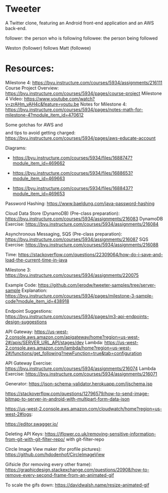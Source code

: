 # Tweeter
A Twitter clone, featuring an Android front-end application and an AWS back-end.

follower: the person who is following
followee: the person being followed

Weston (follower) follows Matt (followee)
# Resources:

Milestone 4: https://byu.instructure.com/courses/5934/assignments/216111
Course Project Overview: https://byu.instructure.com/courses/5934/pages/course-project
Milestone 4 Video: https://www.youtube.com/watch?v=zrAHm_vAH4c&feature=youtu.be
Notes for Milestone 4: https://byu.instructure.com/courses/5934/pages/notes-math-for-milestone-4?module_item_id=470612

Some gotchas for AWS and $$$$ and tips to avoid getting charged: https://byu.instructure.com/courses/5934/pages/aws-educate-account

Diagrams:
- https://byu.instructure.com/courses/5934/files/1688747?module_item_id=469662
- https://byu.instructure.com/courses/5934/files/1688653?module_item_id=469663

- https://byu.instructure.com/courses/5934/files/1688437?module_item_id=469653


Password Hashing: https://www.baeldung.com/java-password-hashing

Cloud Data Store (DynamoDB) (Pre-class preparation): https://byu.instructure.com/courses/5934/assignments/216083
DynamoDB Exercise: https://byu.instructure.com/courses/5934/assignments/216084

Asynchronous Messaging, SQS (Pre-class preparation): https://byu.instructure.com/courses/5934/assignments/216087
SQS Exercise: https://byu.instructure.com/courses/5934/assignments/216088

Time: https://stackoverflow.com/questions/22309064/how-do-i-save-and-load-the-current-time-in-java


Milestone 3: https://byu.instructure.com/courses/5934/assignments/220075

Example Code: https://github.com/jerodw/tweeter-samples/tree/server-sample
Explanation: https://byu.instructure.com/courses/5934/pages/milestone-3-sample-code?module_item_id=438918

Endpoint Suggestions: https://byu.instructure.com/courses/5934/pages/m3-api-endpoints-design-suggestions

API Gateway: https://us-west-2.console.aws.amazon.com/apigateway/home?region=us-west-2#/apis/SERVER_URL_API/stages/dev
Lambda: https://us-west-2.console.aws.amazon.com/lambda/home?region=us-west-2#/functions/get_following?newFunction=true&tab=configuration

API Gateway Exercise: https://byu.instructure.com/courses/5934/assignments/216074
Lambda Exercise: https://byu.instructure.com/courses/5934/assignments/216071

Generator: https://json-schema-validator.herokuapp.com/jjschema.jsp

https://stackoverflow.com/questions/12796579/how-to-send-image-bitmap-to-server-in-android-with-multipart-form-data-json

https://us-west-2.console.aws.amazon.com/cloudwatch/home?region=us-west-2#logs:

https://editor.swagger.io/

Deleting API Keys: https://jflower.co.uk/removing-sensitive-information-from-git-with-git-filter-repo/ with git-filter-repo

Circle Image View maker (for profile pictures): https://github.com/hdodenhof/CircleImageView

Gifsicle (for removing every other frame): https://graphicdesign.stackexchange.com/questions/20908/how-to-remove-every-second-frame-from-an-animated-gif

To scale the gifs down: https://davidwalsh.name/resize-animated-gif
